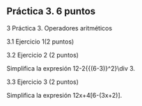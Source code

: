 ## Práctica 3. 6 puntos
3 Práctica 3. Operadores aritméticos

3.1 Ejercicio 1(2 puntos)


3.2 Ejercicio 2 (2 puntos)

Simplifica la expresión 12-2{{(6-3)}^2}\div 3.


3.3 Ejercicio 3 (2 puntos)

Simplifica la expresión 12x+4[6-(3x+2)].
